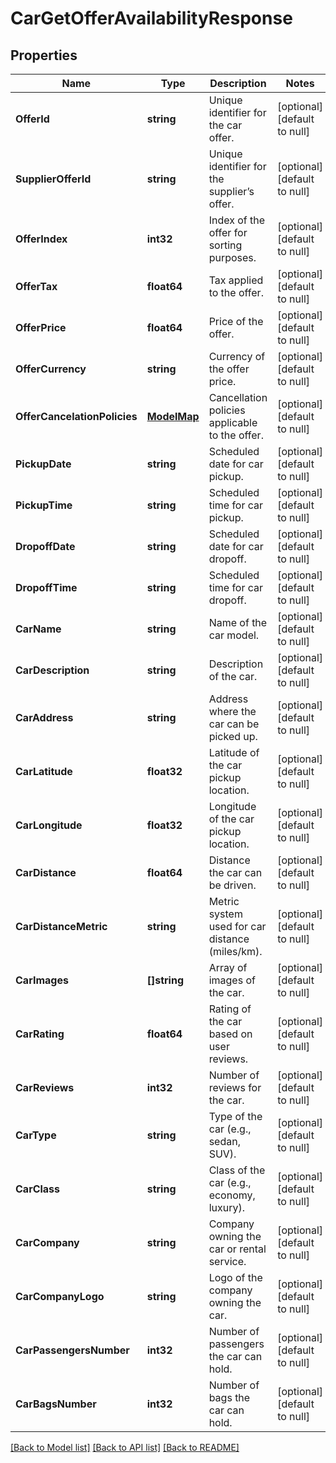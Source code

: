 # CarGetOfferAvailabilityResponse

## Properties
Name | Type | Description | Notes
------------ | ------------- | ------------- | -------------
**OfferId** | **string** | Unique identifier for the car offer. | [optional] [default to null]
**SupplierOfferId** | **string** | Unique identifier for the supplier’s offer. | [optional] [default to null]
**OfferIndex** | **int32** | Index of the offer for sorting purposes. | [optional] [default to null]
**OfferTax** | **float64** | Tax applied to the offer. | [optional] [default to null]
**OfferPrice** | **float64** | Price of the offer. | [optional] [default to null]
**OfferCurrency** | **string** | Currency of the offer price. | [optional] [default to null]
**OfferCancelationPolicies** | [**ModelMap**](interface{}.md) | Cancellation policies applicable to the offer. | [optional] [default to null]
**PickupDate** | **string** | Scheduled date for car pickup. | [optional] [default to null]
**PickupTime** | **string** | Scheduled time for car pickup. | [optional] [default to null]
**DropoffDate** | **string** | Scheduled date for car dropoff. | [optional] [default to null]
**DropoffTime** | **string** | Scheduled time for car dropoff. | [optional] [default to null]
**CarName** | **string** | Name of the car model. | [optional] [default to null]
**CarDescription** | **string** | Description of the car. | [optional] [default to null]
**CarAddress** | **string** | Address where the car can be picked up. | [optional] [default to null]
**CarLatitude** | **float32** | Latitude of the car pickup location. | [optional] [default to null]
**CarLongitude** | **float32** | Longitude of the car pickup location. | [optional] [default to null]
**CarDistance** | **float64** | Distance the car can be driven. | [optional] [default to null]
**CarDistanceMetric** | **string** | Metric system used for car distance (miles/km). | [optional] [default to null]
**CarImages** | **[]string** | Array of images of the car. | [optional] [default to null]
**CarRating** | **float64** | Rating of the car based on user reviews. | [optional] [default to null]
**CarReviews** | **int32** | Number of reviews for the car. | [optional] [default to null]
**CarType** | **string** | Type of the car (e.g., sedan, SUV). | [optional] [default to null]
**CarClass** | **string** | Class of the car (e.g., economy, luxury). | [optional] [default to null]
**CarCompany** | **string** | Company owning the car or rental service. | [optional] [default to null]
**CarCompanyLogo** | **string** | Logo of the company owning the car. | [optional] [default to null]
**CarPassengersNumber** | **int32** | Number of passengers the car can hold. | [optional] [default to null]
**CarBagsNumber** | **int32** | Number of bags the car can hold. | [optional] [default to null]

[[Back to Model list]](../README.md#documentation-for-models) [[Back to API list]](../README.md#documentation-for-api-endpoints) [[Back to README]](../README.md)

